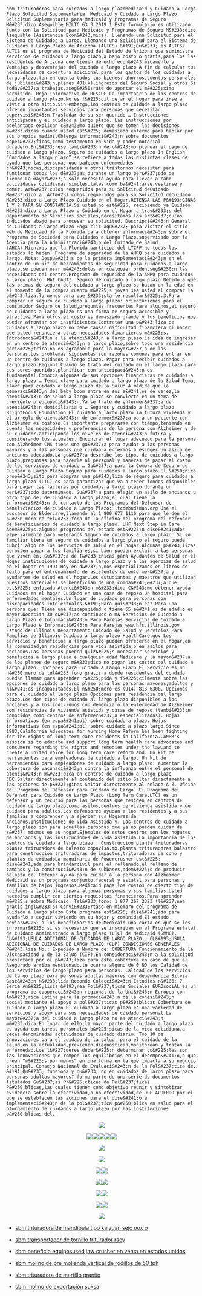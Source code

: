 
```
sbm trituradoras para cuidados a largo plazoMedicaid y Cuidado a Largo Plazo Solicitud Suplementaria. Medicaid y Cuidado a Largo Plazo Solicitud Suplementaria para Medicaid y Programas de Seguro M&#233;dico Asequible MILTC 63 3 2019 1 Este formulario es utilizado junto con la Solicitud para Medicaid y Programas de Seguro M&#233;dico Asequible (Asistencia Econ&#243;mica). Llenando una Solicitud para el Sistema de Cuidados a Largo. Llenando una Solicitud para el Sistema de Cuidados a Largo Plazo de Arizona (ALTCS) &#191;Qu&#233; es ALTCS? ALTCS es el programa de Medicaid del Estado de Arizona que suministra servicios de cuidados a largo plazo,a bajo costo o gratis,para los las residentes de Arizona que tienen derecho econ&#243;micamente y Ventajas y desventajas del cuidado a largo plazo A fin de calcular tus necesidades de cobertura adicional para los gastos de los cuidados a largo plazo,ten en cuenta todos tus bienes: ahorros,cuentas personales de jubilaci&#243;n,planes 401(k),ingresos del Seguro Social y otros.Si todav&#237;a trabajas,aseg&#250;rate de aportar el m&#225;ximo permitido. Hoja Informativa de RESCUE La importancia de los centros de cuidado a largo plazo.No es f&#225;cil dejar el hogar para irse a vivir a otro sitio.Sin embargo,los centros de cuidado a largo plazo ofrecen importantes servicios para personas que necesitan supervisi&#243;n.Trasladar de su ser querido … Instrucciones anticipadas y el cuidado a largo plazo. Las instrucciones por adelantado explican c&#243;mo quiere que se tomen las decisiones m&#233;dicas cuando usted est&#225; demasiado enfermo para hablar por sus propios medios.Obtenga informaci&#243;n sobre documentos espec&#237;ficos,como testamento en vida y poder notarial duradero.Ent&#233;rese tambi&#233;n de c&#243;mo planear el pago de cuidado a largo plazo. Seguro de cuidados a largo plazo In English “Cuidados a largo plazo” se refiere a todas las distintas clases de ayuda que las personas que padecen enfermedades cr&#243;nicas,discapacidades u otros trastornos necesitan para funcionar todos los d&#237;as,durante un largo per&#237;odo de tiempo.La mayor&#237;a solo necesita ayuda para llevar a cabo actividades cotidianas simples,tales como ba&#241;arse,vestirse y comer. Art&#237;culos requeridos para su Solicitud deCuidado M&#233;dico a. Art&#237;culos requeridos para su Solicitud deCuidado M&#233;dico a Largo Plazo Cuidado en el Hogar.RETENGA LAS P&#193;GINAS 1 Y 2 PARA SU CONSTANCIA.Si usted no est&#225; recibiendo ya Cuidado M&#233;dico a Largo Plazo o Cuidado en el Hogar a trav&#233;s del Departamento de Servicios sociales,necesitamos los art&#237;culos indicados abajo para procesar su solicitud. Descripci&#243;n General de Cuidados a Largo Plazo Haga clic aqu&#237; para visitar el sitio web de Medicaid de la Florida para obtener informaci&#243;n sobre el Programa de Sociedad para Cuidados a Largo Plazo,supervisado por la Agencia para la Administraci&#243;n del Cuidado de Salud (AHCA).Mientras que la Florida participa del LTCPP,no todos los estados lo hacen. Programa de seguridad de la AHRQ para cuidados a largo. Nota: Despu&#233;s de la primera implementaci&#243;n en el centro de un kit de herramientas de seguridad para cuidados a largo plazo,se pueden usar m&#243;dulos en cualquier orden,seg&#250;n las necesidades del centro.Programa de seguridad de la AHRQ para cuidados a largo plazo: HAI CAUTI. Seguro de cuidado a largo plazo Debido a que las primas de seguro del cuidado a largo plazo se basan en la edad en el momento de la compra,cuanto m&#225;s joven sea usted al comprar la p&#243;liza,lo menos cara que &#233;sta le resultar&#225;.3.Para comprar un seguro de cuidado a largo plazo: orientaciones para el consumidor Seguro de Salud,preguntas frecuentes Para algunos,el seguro de cuidados a largo plazo es una forma de seguro accesible y atractiva.Para otros,el costo es demasiado grande y los beneficios que pueden afrontar son insuficientes.Contratar una p&#243;liza de cuidados a largo plazo no debe causar dificultad financiera ni hacer que usted renuncie a otras necesidades financieras m&#225;s. Introducci&#243;n a la atenci&#243;n a largo plazo La idea de ingresar en un centro de atenci&#243;n a largo plazo,sobre todo una residencia geri&#225;trica,no es agradable para la mayor&#237;a de las personas.Los problemas siguientes son razones comunes para entrar en un centro de cuidados a largo plazo. Pagar para recibir cuidados a largo plazo Regions Cuando se trata del cuidado en el largo plazo para sus seres queridos,planificar con anticipaci&#243;n es fundamental.Conozca algunas de sus opciones financieras de cuidados a largo plazo … Temas clave para cuidado a largo plazo de la Salud Temas clave para cuidado a largo plazo de la Salud A medida que la generaci&#243;n del baby boom entra en sus a&#241;os de vejez,la atenci&#243;n de salud a largo plazo se convierte en un tema de creciente preocupaci&#243;n.Ya se trate de enfermer&#237;a de atenci&#243;n domiciliaria o … Seguros y cuidado a largo plazo BrightFocus Foundation El cuidado a largo plazo la futura vivienda y el arreglo de atenci&#243;n de enfermer&#237;a para un paciente con Alzheimer es costoso.Es importante prepararse con tiempo,teniendo en cuenta las necesidades y preferencias de la persona con Alzheimer y de su cuidador,anticipando los niveles de atenci&#243;n futura y considerando los actuales. Encontrar el lugar adecuado para la persona con Alzheimer CMS tiene una gu&#237;a para ayudar a las personas mayores y a las personas que cuidan a enfermos a escoger un asilo de ancianos adecuado.La gu&#237;a describe los tipos de cuidados a largo plazo,preguntas para hacerle al personal y maneras de pagar el costo de los servicios de cuidado … Gu&#237;a para la Compra de Seguro de Cuidado a Largo Plazo Seguro para cuidados a largo plazo.El &#250;nico prop&#243;sito para comprar una p&#243;liza de seguro para cuidados a largo plazo (LTC) es para garantizar que va a tener fondos disponibles para pagar las facturas por cuidados a largo plazo durante un per&#237;odo determinado. Gu&#237;a para elegir un asilo de ancianos u otro tipo de. de cuidado a largo plazo,el cual tiene la informaci&#243;n de contacto de los Programas del Defensor de beneficiarios de cuidado a Largo Plazo: ltcombudsman.org Use el buscador de Eldercare,llamando al 1 800 677 1116 para que le den el n&#250;mero de tel&#233;fono de la oficina del programa del defensor de beneficiarios de cuidado a largo plazo. UHF Next Step in Care Adem&#225;s,algunos programas del estado est&#225;n dise&#241;ados especialmente para veteranos.Seguro de cuidados a largo plazo: Si su familiar tiene un seguro de cuidados a largo plazo,el seguro puede cubrir algo de los servicios de salud en el hogar.Algunas p&#243;lizas permiten pagar a los familiares,si bien pueden excluir a las personas que viven en. Gu&#237;a de T&#233;cnicas para Ayudantes de Salud en el Hogar instituciones de cuidado a largo plazo y a las agencias de salud en el hogar en 1994.Hoy en d&#237;a,nos especializamos en libros de texto para el entrenamiento de asistentes de enfermer&#237;a y ayudantes de salud en el hogar.Los estudiantes y maestros que utilizan nuestros materiales se benefician de una compa&#241;&#237;a que est&#225; enfocada Atenci&#243;n m&#233;dica C&#243;mo obtener ayuda Cuidados en el hogar.Cuidado en una casa de reposo.Un hospital para enfermedades mentales.Un lugar de cuidado para personas con discapacidades intelectuales.&#191;Para qui&#233;n es? Para una persona que: Tiene una discapacidad o tiene 65 a&#241;os de edad o es mayor.Necesita 30 d&#237;as continuos o m& Servicios de Cuidado a Largo Plazo e Informaci&#243;n Para Parejas Servicios de Cuidado a Largo Plazo e Informaci&#243;n Para Parejas www.hfs.illinois.gov Estado de Illinois Departamento Cuidado de Salud y Servicios Para Familias de Illinois Cuidado a largo plazo HealthCare.gov Los servicios y beneficios a largo plazo pueden ofrecerse en el hogar,en la comunidad,en residencias para vida asistida,o en asilos para ancianos.Las personas pueden quiz&#225;s necesitar servicios y beneficios a largo plazo a cualquier edad.Medicare y la mayor&#237;a de los planes de seguro m&#233;dico no pagan los costos del cuidado a largo plazo. Opciones para Cuidado a Largo Plazo El Servicio es un n&#250;mero de tel&#233;fono gratis a donde residentes del condado puedan llamar para aprender r&#225;pida y f&#225;cilmente sobre las opciones de cuidado a largo plazo para las personas mayores,adultos y ni&#241;os incapacitados.El n&#250;mero es (914) 813 6300. Opciones para el cuidado al largo plazo Opciones para residencia del largo plazo.Los dos tipos de cuidado al largo plazo disponibles a los ancianos y a los individuos con demencia o la enfermedad de Alzheimer son residencias de vivienda asistida y casas de reposo (tambi&#233;n conocidos como centros de enfermer&#237;a especializadas). Hojas informativas (en espa&#241;ol) sobre cuidado a plazo. Hojas informativas (en espa&#241;ol) sobre cuidado a plazo largo.Since 1983,California Advocates for Nursing Home Reform has been fighting for the rights of long term care residents in California.CANHR's mission is to educate and support long term health care advocates and consumers regarding the rights and remedies under the law,and to create a united voice for long term care reform and. Un kit de herramientas para empleadores de cuidado a largo. Un kit de herramientas para empleadores de cuidado a largo plazo: aumentar la cobertura de vacunaci&#243;n contra la influenza entre el personal de atenci&#243;n m&#233;dica en centros de cuidado a largo plazo CDC.Saltar directamente al contenido del sitio Saltar directamente a las opciones de p&#225;ginas Saltar directamente al enlace A Z. Oﬁcina del Programa del Defensor para Cuidado de Largo. El Programa del Defensor para Cuidado de Largo Plazo (Long Term Care,LTC) es un defensor y un recurso para las personas que residen en centros de cuidado de largo plazo,como asilos,centros de vivienda asistida y de cuidado para adultos.Los defensores ayudan a los residentes y a sus familias a comprender y a ejercer sus Hogares de Ancianos,Instituciones de Vida Asistida y. Los centros de cuidado a largo plazo son para aquellas personas que ya no pueden cuidar de s&#237; mismos en su hogar.Ejemplos de estos centros son los hogares de ancianos y las instituciones de vida asistida.La importancia de los centros de cuidado a largo plazo : Construccion planta trituradoras planta trituradora de balasto copavisa.mx.planta trituradoras balastro para construccion trituradoras de impactos,trituradoras de cono y plantas de cribadoLa maquinaria de Powercrusher est&#225; dise&#241;ada para brindarcivil para el rellenado,el relleno de caminos y la construcci&#243;n de subbases,adem&#225;s de producir balasto de. Obtener ayuda para cuidar a la persona con Alzheimer Medicaid es un programa conjunto,federal y estatal,para personas y familias de bajos ingresos.Medicaid paga los costos de cierto tipo de cuidados a largo plazo para algunas personas y sus familias.Usted necesita cumplir con ciertos requisitos financieros.Para aprender m&#225;s sobre Medicaid: Tel&#233;fono: 1 877 267 2323 (l&#237;nea gratis,ingl&#233;s) Convi&#233;rtase en miembro del programa de Cuidado a largo plazo Este programa est&#225; dise&#241;ado para ayudarlo a seguir viviendo en su hogar y comunidad.El estado enviar&#225; a los beneficiarios de Medicaid una carta en que se les informar&#225; si es necesario que se inscriban en el Programa estatal de cuidado administrado a largo plazo (LTC) de Medicaid (SMMC). CL&#193;USULA ADICIONAL DE CUIDADOS DE LARGO PLAZO … CL&#193;USULA ADICIONAL DE CUIDADOS DE LARGO PLAZO (CLP) CONDICIONES GENERALES P&#243;liza No.: Expedido a Nombre de: COBERTURA Funcionamiento,de la Discapacidad y de la Salud (CIF),En consideraci&#243;n a la solicitud presentada por el.p&#243;liza para esta cobertura en caso de que al Asegurado arriba mencionado,le ocurra alguno de 0 NO los Calidad de los servicios de largo plazo para personas. Calidad de los servicios de largo plazo para personas adultas mayores con dependencia Silvia Gasc&#243;n N&#233;lida Redondo Colecci&#243;n Estudios n&#186; 7 Serie An&#225;lisis &#193;rea Pol&#237;ticas Sociales EUROsociAL es un programa de cooperaci&#243;n regional de la Uni&#243;n Europea con Am&#233;rica Latina para la promoci&#243;n de la cohesi&#243;n social,mediante el apoyo a pol&#237;ticas p&#250;blicas Cobertura de cuidado a largo plazo El cuidado a largo plazo es una variedad de servicios y apoyo para sus necesidades de cuidado personal.La mayor&#237;a del cuidado a largo plazo no es atenci&#243;n m&#233;dica.En lugar de ello,la mayor parte del cuidado a largo plazo es ayuda con tareas personales b&#225;sicas de la vida cotidiana,a veces denominadas actividades de cuidado diario. Top 10 de innovaciones para el cuidado de la salud. para el cuidado de la salud,en la actualidad,previenen,diagnostican,monitorean y tratan la enfermedad.Los l&#237;deres deber&#225;n determinar cu&#225;les son las innovaciones que rompen los equilibrios en el desempe&#241;o,o que crean “m&#225;s por menos” en una forma en la que impacta a su negocio principal. Consejo Nacional de Evaluaci&#243;n de la Pol&#237;tica de. &#191;Qu&#233; funciona y qu&#233; no en cuidados de largo plazo para personas adultas mayores? forma parte de una serie de documentos titulados Gu&#237;as Pr&#225;cticas de Pol&#237;ticas P&#250;blicas,las cuales tienen como objetivo reunir y sintetizar evidencia sobre la efectividad,o no efectividad,de DOF ACUERDO por el que se establecen las acciones para el dise&#241;o e implementaci&#243;n de la pol&#237;tica p&#250;blica en salud para el otorgamiento de cuidados a largo plazo por las instituciones p&#250;blicas del. 
```

<div align="center">

<a href="https://es-crusher.shibang-china.com/github&k=sbm+trituradoras+para+cuidados+a+largo+plazo"><img src="https://static.shibang-china.com/es/crusher/logo.jpg"></a>

<a href="https://es-crusher.shibang-china.com/github&k=sbm+trituradoras+para+cuidados+a+largo+plazo"><img src="https://static.shibang-china.com/es/crusher/index.jpg"></a><a href="https://es-crusher.shibang-china.com/material.htmlgithub&k=sbm+trituradoras+para+cuidados+a+largo+plazo"><img src="https://static.shibang-china.com/es/crusher/material.jpg"></a><a href="https://es-crusher.shibang-china.com/application.htmlgithub&k=sbm+trituradoras+para+cuidados+a+largo+plazo"><img src="https://static.shibang-china.com/es/crusher/application.jpg"></a><a href="https://es-crusher.shibang-china.com/aboutus.htmlgithub&k=sbm+trituradoras+para+cuidados+a+largo+plazo"><img src="https://static.shibang-china.com/es/crusher/aboutus.jpg"></a><a href="https://es-crusher.shibang-china.com/contact.htmlgithub&k=sbm+trituradoras+para+cuidados+a+largo+plazo"><img src="https://static.shibang-china.com/es/crusher/contact.jpg"></a>

<a href="https://es-crusher.shibang-china.com/github&k=sbm+trituradoras+para+cuidados+a+largo+plazo"><img src="https://static.shibang-china.com/es/crusher/banner.jpg"></a>

<a href="https://swt.shibang-china.com/github&k=sbm+trituradoras+para+cuidados+a+largo+plazo"><img src="https://static.shibang-china.com/es/crusher/text.jpg"></a>

<a href="https://swt.shibang-china.com/github&k=sbm+trituradoras+para+cuidados+a+largo+plazo"><img src="https://static.shibang-china.com/es/crusher/chat.jpg"></a><a href="https://es-crusher.shibang-china.com/contact.htmlgithub&k=sbm+trituradoras+para+cuidados+a+largo+plazo"><img src="https://static.shibang-china.com/es/crusher/message.jpg"></a>

<a href="https://es-crusher.shibang-china.com/products/pe.htmlgithub&k=sbm+trituradoras+para+cuidados+a+largo+plazo"><img src="https://static.shibang-china.com/es/crusher/pe.jpg"></a><a href="https://es-crusher.shibang-china.com/products/pf.htmlgithub&k=sbm+trituradoras+para+cuidados+a+largo+plazo"><img src="https://static.shibang-china.com/es/crusher/pf.jpg"></a>

<a href="https://es-crusher.shibang-china.com/products/hpt.htmlgithub&k=sbm+trituradoras+para+cuidados+a+largo+plazo"><img src="https://static.shibang-china.com/es/crusher/hpt.jpg"></a><a href="https://es-crusher.shibang-china.com/products/vsi.htmlgithub&k=sbm+trituradoras+para+cuidados+a+largo+plazo"><img src="https://static.shibang-china.com/es/crusher/vsi.jpg"></a>

<a href="https://es-crusher.shibang-china.com/products/klv.htmlgithub&k=sbm+trituradoras+para+cuidados+a+largo+plazo"><img src="https://static.shibang-china.com/es/crusher/klv.jpg"></a><a href="https://es-crusher.shibang-china.com/products/portable.htmlgithub&k=sbm+trituradoras+para+cuidados+a+largo+plazo"><img src="https://static.shibang-china.com/es/crusher/portable.jpg"></a>

<a href="https://swt.shibang-china.com/github&k=sbm+trituradoras+para+cuidados+a+largo+plazo"><img src="https://static.shibang-china.com/es/crusher/case.jpg"></a>

</div>


* [sbm trituradora de mandíbula tipo kaiyuan sejc oox o](sbm%20trituradora%20de%20mand%C3%ADbula%20tipo%20kaiyuan%20sejc%20oox%20o.md)

* [sbm transportador de tornillo triturador rsey](sbm%20transportador%20de%20tornillo%20triturador%20rsey.md)

* [sbm beneficio equiposused jaw crusher en venta en estados unidos](sbm%20beneficio%20equiposused%20jaw%20crusher%20en%20venta%20en%20estados%20unidos.md)

* [sbm molino de pre molienda vertical de rodillos de 50 tph](sbm%20molino%20de%20pre%20molienda%20vertical%20de%20rodillos%20de%2050%20tph.md)

* [sbm trituradora de martillo granito](sbm%20trituradora%20de%20martillo%20granito.md)

* [sbm molino de exportación suksa](sbm%20molino%20de%20exportaci%C3%B3n%20suksa.md)